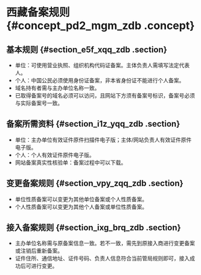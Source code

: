 # 西藏备案规则 {#concept_pd2_mgm_zdb .concept}

## 基本规则 {#section_e5f_xqq_zdb .section}

-   单位：可使用营业执照、组织机构代码证备案。主体负责人需填写法定代表人。
-   个人：中国公民必须使用身份证备案，非本省身份证不能进行个人备案。
-   域名持有者需与主办单位名称一致。
-   已取得备案号的域名必须可以访问，且网站下方须有备案号标识，备案号必须与实际备案号一致。

## 备案所需资料 {#section_i1z_yqq_zdb .section}

-   单位：主办单位有效证件原件扫描件电子版；主体/网站负责人有效证件原件电子版。
-   个人：个人有效证件原件电子版。
-   网站备案真实性核验单：备案过程中可以下载。

## 变更备案规则 {#section_vpy_zqq_zdb .section}

-   单位性质备案可以变更为其他单位备案或个人性质备案。
-   个人性质备案可以变更为其他个人备案或单位性质备案。

## 接入备案规则 {#section_ixg_brq_zdb .section}

-   主办单位名称需与原备案信息一致。若不一致，需先到原接入商进行变更备案或注销后重新备案。
-   证件住所、通信地址、证件号码、负责人信息符合当前管局规则即可，接入成功后可进行变更。

